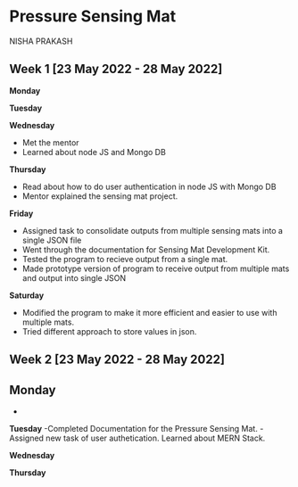 # Pressure Sensing Mat
NISHA PRAKASH

## Week 1 [23 May 2022 - 28 May 2022]
**Monday**

**Tuesday**

**Wednesday**
- Met the mentor
- Learned about node JS and Mongo DB

**Thursday**
- Read about how to do user authentication in node JS with Mongo DB
- Mentor explained the sensing mat project.

**Friday**
- Assigned task to consolidate outputs from multiple sensing mats into a single JSON file
- Went through the documentation for Sensing Mat Development Kit.
- Tested the program to recieve output from a single mat.
- Made prototype version of program to receive output from multiple mats and output into single JSON

**Saturday**
- Modified the program to make it more efficient and easier to use with multiple mats.
- Tried different approach to store values in json.

## Week 2 [23 May 2022 - 28 May 2022]

**Monday**
-
-

**Tuesday**
-Completed Documentation for the Pressure Sensing Mat.
-Assigned new task of user authetication. Learned about MERN Stack.

**Wednesday**

**Thursday**

